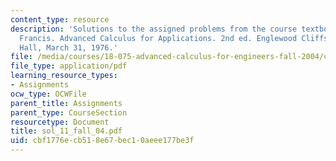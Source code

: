 ```yaml
---
content_type: resource
description: 'Solutions to the assigned problems from the course textbook: Hildebrand,
  Francis. Advanced Calculus for Applications. 2nd ed. Englewood Cliffs: Prentice
  Hall, March 31, 1976.'
file: /media/courses/18-075-advanced-calculus-for-engineers-fall-2004/cbf1776ecb518e67bec10aeee177be3f_sol_11_fall_04.pdf
file_type: application/pdf
learning_resource_types:
- Assignments
ocw_type: OCWFile
parent_title: Assignments
parent_type: CourseSection
resourcetype: Document
title: sol_11_fall_04.pdf
uid: cbf1776e-cb51-8e67-bec1-0aeee177be3f
---
```

